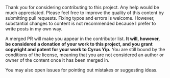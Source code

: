 Thank you for considering contributing to this project. Any help would be much appreciated. Please feel free to improve the quality of this content by submitting pull requests. Fixing typos and errors is welcome. However, substantial changes to content is not recommended because I prefer to write posts in my own way.

A merged PR will make you appear in the contributor list. **It will, however, be considered a donation of your work to this project, and you grant copyright and patent for your work to Cyrus Yip.** You are still bound by the conditions of the license, meaning that you are not considered an author or owner of the content once it has been merged in.

You may also open issues for pointing out mistakes or suggesting ideas.
